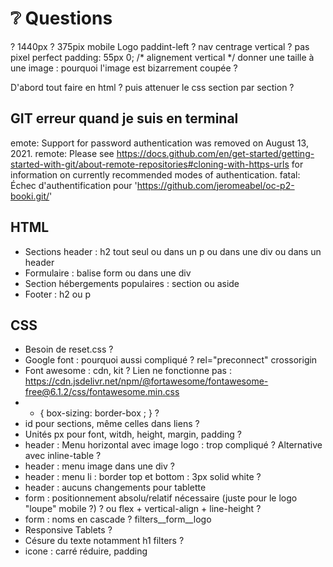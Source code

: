 # ❔ Questions


? 1440px
? 375pix mobile
Logo paddint-left ?
nav centrage vertical ? pas pixel perfect padding: 55px 0; /* alignement vertical */
donner une taille à une image : pourquoi l'image est bizarrement coupée ?



D'abord tout faire en html ? puis attenuer le css section par section ?

## GIT erreur quand je suis en terminal
emote: Support for password authentication was removed on August 13, 2021.
remote: Please see https://docs.github.com/en/get-started/getting-started-with-git/about-remote-repositories#cloning-with-https-urls for information on currently recommended modes of authentication.
fatal: Échec d'authentification pour 'https://github.com/jeromeabel/oc-p2-booki.git/'

## HTML
- Sections header : h2 tout seul ou dans un p ou dans une div ou dans un header
- Formulaire : balise form ou dans une div 
- Section hébergements populaires : section ou aside
- Footer : h2 ou p

## CSS
- Besoin de reset.css ?
- Google font : pourquoi aussi compliqué ? rel="preconnect" crossorigin
- Font awesome : cdn, kit ? Lien ne fonctionne pas :  https://cdn.jsdelivr.net/npm/@fortawesome/fontawesome-free@6.1.2/css/fontawesome.min.css
- * { box-sizing: border-box ; } ?
- id pour sections, même celles dans liens ?
- Unités px pour font, witdh, height, margin, padding ?
- header : Menu horizontal avec image logo : trop compliqué ? Alternative avec inline-table ?
- header : menu image dans une div ?
- header : menu li : border top et bottom : 3px solid white ?
- header : aucuns changements pour tablette
- form : positionnement absolu/relatif nécessaire (juste pour le logo "loupe" mobile ?) ? ou flex + vertical-align + line-height ?
- form : noms en cascade ? filters__form__logo
- Responsive Tablets ?
- Césure du texte notamment h1 filters ?
- icone : carré réduire, padding